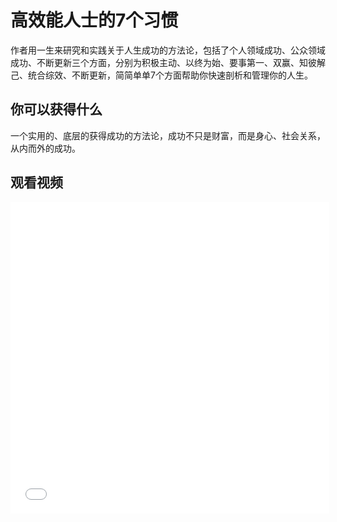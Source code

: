 # 高效能人士的7个习惯
作者用一生来研究和实践关于人生成功的方法论，包括了个人领域成功、公众领域成功、不断更新三个方面，分别为积极主动、以终为始、要事第一、双赢、知彼解己、统合综效、不断更新，简简单单7个方面帮助你快速剖析和管理你的人生。

## 你可以获得什么
一个实用的、底层的获得成功的方法论，成功不只是财富，而是身心、社会关系，从内而外的成功。

## 观看视频
<iframe height=498 width=510 src="//player.bilibili.com/player.html?aid=948729195&bvid=BV1Qs4y1p7db&cid=988763395&page=1" scrolling="no" border="0" frameborder="no" framespacing="0" allowfullscreen="true"> </iframe>

